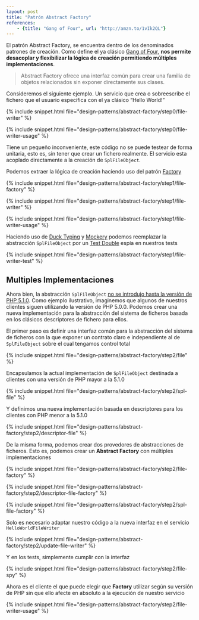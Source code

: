 ```yaml
---
layout: post
title: "Patrón Abstract Factory"
references:
    - {title: "Gang of Four", url: "http://amzn.to/1vIk2QL"}
---
```


El patrón Abstract Factory, se encuentra dentro de los denominados patrones de creación. Como define el ya clásico [Gang of Four](http://amzn.to/1vIk2QL), **nos permite desacoplar y flexibilizar la lógica de creación permitiendo múltiples implementaciones**.

<!--more-->

> Abstract Factory ofrece una interfaz común para crear una familia de objetos relacionados sin exponer directamente sus clases.

Consideremos el siguiente ejemplo. Un servicio que crea o sobreescribe el fichero que el usuario especifica con el ya clásico “Hello World!”

{% include snippet.html file="design-patterns/abstract-factory/step0/file-writer" %}

{% include snippet.html file="design-patterns/abstract-factory/step0/file-writer-usage" %}

Tiene un pequeño inconveniente, este código no se puede testear de forma unitaria, esto es, sin tener que crear un fichero realmente. El servicio esta acoplado directamente a la creación de `SplFileObject`.

Podemos extraer la lógica de creación haciendo uso del patrón [Factory](/patron-factory/)

{% include snippet.html file="design-patterns/abstract-factory/step1/file-factory" %}

{% include snippet.html file="design-patterns/abstract-factory/step1/file-writer" %}

{% include snippet.html file="design-patterns/abstract-factory/step1/file-writer-usage" %}

Haciendo uso de [Duck Typing](http://en.wikipedia.org/wiki/Duck_typing) y [Mockery](https://github.com/padraic/mockery) podemos reemplazar la abstracción `SplFileObject` por un [Test Double](/test-doubles/) espía en nuestros tests

{% include snippet.html file="design-patterns/abstract-factory/step1/file-writer-test" %}

## Multiples Implementaciones
Ahora bien, la abstracción `SplFileObject` [no se introdujo hasta la versión de PHP 5.1.0](http://php.net/manual/en/class.splfileobject.php). Como ejemplo ilustrativo, imaginemos que algunos de nuestros clientes siguen utilizando la versión de PHP 5.0.0. Podemos crear una nueva implementación para la abstracción del sistema de ficheros basada en los clásicos descriptores de fichero para ellos.

El primer paso es definir una interfaz común para la abstracción del sistema de ficheros con la que exponer un contrato claro e independiente al de `SplFileObject` sobre el cual tengamos control total

{% include snippet.html file="design-patterns/abstract-factory/step2/file" %}

Encapsulamos la actual implementación de `SplFileObject` destinada a clientes con una versión de PHP mayor a la 5.1.0

{% include snippet.html file="design-patterns/abstract-factory/step2/spl-file" %}

Y definimos una nueva implementación basada en descriptores para los clientes con PHP menor a la 5.1.0

{% include snippet.html file="design-patterns/abstract-factory/step2/descriptor-file" %}

De la misma forma, podemos crear dos provedores de abstracciones de ficheros. Esto es, podemos crear un **Abstract Factory** con múltiples implementaciones

{% include snippet.html file="design-patterns/abstract-factory/step2/file-factory" %}

{% include snippet.html file="design-patterns/abstract-factory/step2/descriptor-file-factory" %}

{% include snippet.html file="design-patterns/abstract-factory/step2/spl-file-factory" %}

Solo es necesario adaptar nuestro código a la nueva interfaz en el servicio `HelloWorldFileWriter`

{% include snippet.html file="design-patterns/abstract-factory/step2/update-file-writer" %}

Y en los tests, simplemente cumplir con la interfaz

{% include snippet.html file="design-patterns/abstract-factory/step2/file-spy" %}

Ahora es el cliente el que puede elegir que **Factory** utilizar según su versión de PHP sin que ello afecte en absoluto a la ejecución de nuestro servicio

{% include snippet.html file="design-patterns/abstract-factory/step2/file-writer-usage" %}
